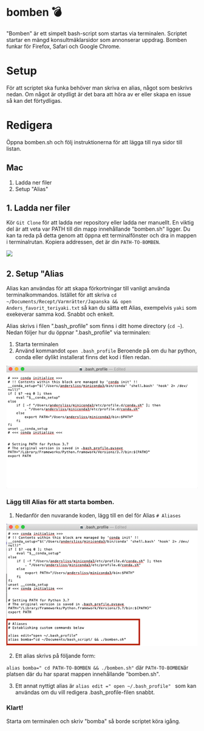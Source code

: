 # bomben     💣   
"Bomben" är ett simpelt bash-script som startas via terminalen. Scriptet startar en mängd konsultmäklarsidor som annonserar uppdrag. Bomben funkar för Firefox, Safari och Google Chrome.

# Setup 
För att scriptet ska funka behöver man skriva en alias, något som beskrivs nedan. Om något är otydligt är det bara att höra av er eller skapa en issue så kan det förtydligas.

# Redigera 
Öppna bomben.sh och följ instruktionerna för att lägga till nya sidor till listan.

## Mac

1. Ladda ner filer
2. Setup "Alias"

## 1. Ladda ner filer
Kör `Git Clone` för att ladda ner repository eller ladda ner manuellt. En viktig del är att veta var PATH till din mapp innehållande "bomben.sh" ligger. Du kan ta reda på detta genom att öppna ett terminalfönster och dra in mappen i terminalrutan. Kopiera addressen, det är din `PATH-TO-BOMBEN`. 

![](https://github.com/precisit/bomben/blob/master/img/1.png)


## 2. Setup "Alias
Alias kan användas för att skapa förkortningar till vanligt använda terminalkommandos. Istället för att skriva
`cd ~/Documents/Recept/Varmrätter/Japanska && open Anders_favorit_teriyaki.txt` så kan du sätta ett Alias, exempelvis `yaki` som exekeverar samma kod. Snabbt och enkelt.

Alias skrivs i filen ".bash_profile" som finns i ditt home directory (`cd ~`). Nedan följer hur du öppnar ".bash_profile" via terminalen:

1. Starta terminalen
2. Använd kommandot `open .bash_profile`
Beroende på om du har python, conda eller dylikt installerat finns det kod i filen redan.



![](https://github.com/precisit/bomben/blob/master/img/2.png)


### Lägg till Alias för att starta bomben. 

1. Nedanför den nuvarande koden, lägg till en del för Alias `# Aliases`


![](https://github.com/precisit/bomben/blob/master/img/3.png)




2. Ett alias skrivs på följande form:

`alias bomba=" cd PATH-TO-BOMBEN && ./bomben.sh"`
där `PATH-TO-BOMBEN`är platsen där du har sparat mappen innehållande "bomben.sh".

3. Ett annat nyttigt alias är
`alias edit =" open ~/.bash_profile" ` 
som kan användas om du vill redigera .bash_profile-filen snabbt.


### Klart!
Starta om terminalen och skriv "bomba" så borde scriptet köra igång. 
